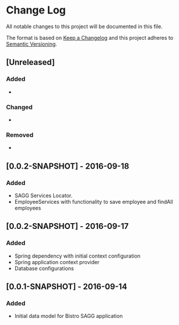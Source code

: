 # Change Log
All notable changes to this project will be documented in this file.

The format is based on [Keep a Changelog](http://keepachangelog.com/) 
and this project adheres to [Semantic Versioning](http://semver.org/).

## [Unreleased]
### Added
-

### Changed
-

### Removed
-

## [0.0.2-SNAPSHOT] - 2016-09-18
### Added
- SAGG Services Locator.
- EmployeeServices with functionality to save employee and findAll employees

## [0.0.2-SNAPSHOT] - 2016-09-17
### Added
- Spring dependency with initial context configuration
- Spring application context provider
- Database configurations 

## [0.0.1-SNAPSHOT] - 2016-09-14
### Added
- Initial data model for Bistro SAGG application